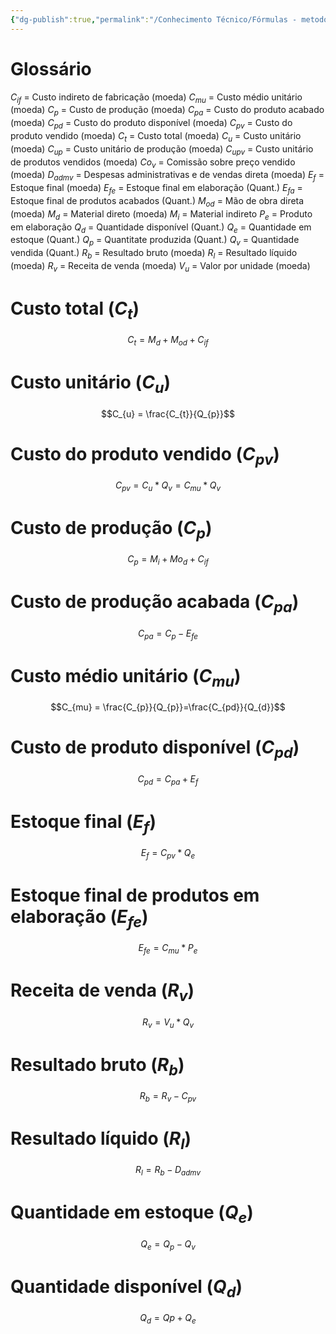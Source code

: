```yaml
---
{"dg-publish":true,"permalink":"/Conhecimento Técnico/Fórmulas - metodologia de custeio - absorsão/","created":"","updated":""}
---
```



<div class="transclusion internal-embed is-loaded"><div class="markdown-embed">



# Glossário
$C_{if}$ = Custo indireto de fabricação (moeda)
$C_{mu}$ = Custo médio unitário (moeda)
$C_{p}$ = Custo de produção (moeda)
$C_{pa}$ = Custo do produto acabado (moeda)
$C_{pd}$ = Custo do produto disponível (moeda)
$C_{pv}$ = Custo do produto vendido (moeda)
$C_t$ = Custo total (moeda)
$C_u$ = Custo unitário (moeda)
$C_{up}$ = Custo unitário de produção (moeda)
$C_{upv}$ = Custo unitário de produtos vendidos (moeda)
$Co_{v}$ = Comissão sobre preço vendido (moeda)
$D_{admv}$ = Despesas administrativas e de vendas direta (moeda)
$E_{f}$ = Estoque final (moeda)
$E_{fe}$ = Estoque final em elaboração (Quant.)
$E_{fa}$ = Estoque final de produtos acabados  (Quant.)
$M_{od}$ = Mão de obra direta  (moeda)
$M_{d}$ = Material direto  (moeda)
$M_{i}$ = Material indireto
$P_{e}$ = Produto em elaboração
$Q_{d}$ = Quantidade disponível (Quant.)
$Q_{e}$ = Quantidade em estoque (Quant.)
$Q_{p}$ = Quantitate produzida (Quant.)
$Q_{v}$ = Quantidade vendida (Quant.)
$R_b$ = Resultado bruto (moeda)
$R_l$ = Resultado líquido (moeda)
$R_v$ = Receita de venda (moeda)
$V_{u}$ = Valor por unidade (moeda)


</div></div>

# Custo total ($C_t$)
$$C_{t} = M_{d} + M_{od} + C_{if}$$

# Custo unitário ($C_u$)
$$C_{u} = \frac{C_{t}}{Q_{p}}$$

# Custo do produto vendido ($C_{pv}$)
$$C_{pv} = C_{u} * Q_{v}=C_{mu}*Q_{v}$$

# Custo de produção ($C_{p}$)
$$C_{p} = M_{i} + Mo_{d} + C_{if}$$

# Custo de produção acabada ($C_{pa}$)
$$C_{pa} = C_{p} - E_{fe}$$

# Custo médio unitário ($C_{mu}$)
$$C_{mu} = \frac{C_{p}}{Q_{p}}=\frac{C_{pd}}{Q_{d}}$$

# Custo de produto disponível ($C_{pd}$)
$$C_{pd}=C_{pa}+E_{f}$$

# Estoque final ($E_{f}$) 
$$E_{f} = C_{pv}*Q_{e}$$

# Estoque final de produtos em elaboração ($E_{fe}$)
$$E_{fe} = C_{mu}*P_{e}$$

# Receita de venda ($R_{v}$)
$$R_{v} = V_{u}*Q_{v}$$

# Resultado bruto ($R_{b}$)
$$R_{b} = R_{v}-C_{pv}$$

# Resultado líquido ($R_{l}$)
$$R_{l} = R_{b} - D_{admv}$$

# Quantidade em estoque ($Q_{e}$)
$$Q_{e} = Q_{p}-Q_{v}$$

# Quantidade disponível ($Q_{d}$)
$$Q_{d} = Qp + Q_{e}$$

